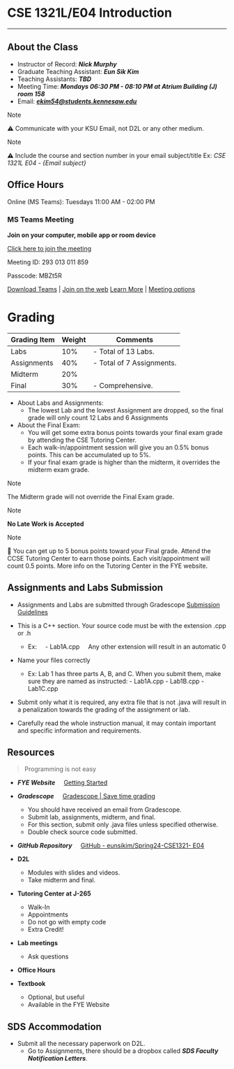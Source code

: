 # CSE 1321L/E04 Introduction
---
## About the Class
- Instructor of Record: ***Nick Murphy***
- Graduate Teaching Assistant: ***Eun Sik Kim***
- Teaching Assistants: ***TBD***
- Meeting Time: ***Mondays 06:30 PM - 08:10 PM at Atrium Building (J) room 158***
- Email: ***ekim54@students.kennesaw.edu***

> [!Note]
> ⚠️ Communicate with your KSU Email, not D2L or any other medium.

> [!Note]
> ⚠️ Include the course and section number in your email subject/title 
> 	Ex: *CSE 1321L E04 - {Email subject}*

## Office Hours
Online (MS Teams): Tuesdays 11:00 AM - 02:00 PM
### MS Teams Meeting 
**Join on your computer, mobile app or room device**

[Click here to join the meeting](https://teams.microsoft.com/l/meetup-join/19%3ameeting_YzAzMTA5ZjItZGI4OS00OTc3LThjMzAtMjExYTE2ZjgzNmUz%40thread.v2/0?context=%7b%22Tid%22%3a%2245f26ee5-f134-439e-bc93-e6c7e33d61c2%22%2c%22Oid%22%3a%22bcacccfb-5b99-4a48-9177-2a3e26ed3d66%22%7d)

Meeting ID: 293 013 011 859 

Passcode: MBZt5R 

[Download Teams](https://www.microsoft.com/en-us/microsoft-teams/download-app) | [Join on the web](https://www.microsoft.com/microsoft-teams/join-a-meeting)
[Learn More](https://aka.ms/JoinTeamsMeeting) | [Meeting options](https://teams.microsoft.com/meetingOptions/?organizerId=bcacccfb-5b99-4a48-9177-2a3e26ed3d66&tenantId=45f26ee5-f134-439e-bc93-e6c7e33d61c2&threadId=19_meeting_YzAzMTA5ZjItZGI4OS00OTc3LThjMzAtMjExYTE2ZjgzNmUz@thread.v2&messageId=0&language=en-US)

# Grading
| Grading Item | Weight | Comments |
| ---- | ---- | ---- |
| Labs | 10% | - Total of 13 Labs. |
| Assignments | 40% | - Total of 7 Assignments.|
| Midterm | 20% |  |
| Final | 30% | - Comprehensive.|
- About Labs and Assignments:
	- The lowest Lab and the lowest Assignment are dropped, so the final grade will only count 12 Labs and 6 Assignments
- About the Final Exam:
	- You will get some extra bonus points towards your final exam grade by attending the CSE Tutoring Center.
	- Each walk-in/appointment session will give you an 0.5% bonus points. This can be accumulated up to 5%.
	- If your final exam grade is higher than the midterm, it overrides the midterm exam grade.
> [!Note]
> The Midterm grade will not override the Final Exam grade.

>[!Note]
>**No Late Work is Accepted**

>[!Note]
>📌 You can get up to 5 bonus points toward your Final grade.
Attend the CCSE Tutoring Center to earn those points. Each visit/appointment will count 0.5 points.
More info on the Tutoring Center in the FYE website.

## Assignments and Labs Submission
- Assignments and Labs are submitted through Gradescope
[Submission Guidelines](https://ccse.kennesaw.edu/fye/submissionguidelines.php)
- This is a C++ section. Your source code must be with the extension .cpp or .h
	- Ex:
	    - Lab1A.cpp
		    Any other extension will result in an automatic 0

- Name your files correctly
	- Ex:
		Lab 1 has three parts A, B, and C. When you submit them, make sure they are named as instructed:
			- Lab1A.cpp 
			- Lab1B.cpp
			- Lab1C.cpp

- Submit only what it is required, any extra file that is not .java will result in a penalization towards the grading of the assignment or lab.
- Carefully read the whole instruction manual, it may contain important and specific information and requirements.

## Resources
> Programming is not easy
- ***FYE Website***
    [Getting Started](https://ccse.kennesaw.edu/fye/getting_started.php)
    
- ***Gradescope***
    [Gradescope | Save time grading](https://www.gradescope.com/)
	- You should have received an email from Gradescope.
	- Submit lab, assignments, midterm, and final.
	- For this section, submit only .java files unless specified otherwise.
	- Double check source code submitted.
	
- ***GitHub Repository***
    [GitHub - eunsikim/Spring24-CSE1321- E04](https://github.com/eunsikim/Spring24-CSE1321-E04)
    
- **D2L**
	- Modules with slides and videos.
	- Take midterm and final.

- **Tutoring Center at J-265**
	- Walk-In
	- Appointments
	- Do not go with empty code
	- Extra Credit!

- **Lab meetings**
	- Ask questions

- **Office Hours**

- **Textbook**
	- Optional, but useful
	- Available in the FYE Website

## SDS Accommodation
- Submit all the necessary paperwork on D2L.
	- Go to Assignments, there should be a dropbox called ***SDS Faculty Notification Letters***.